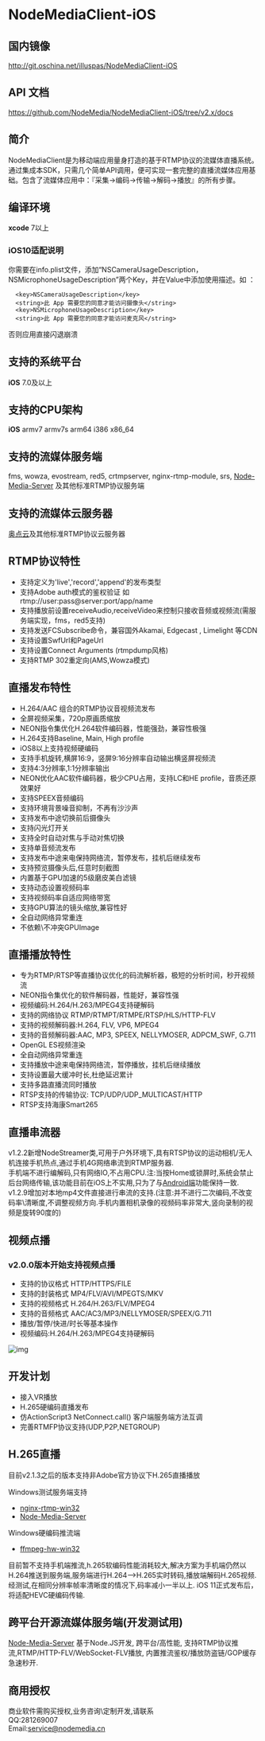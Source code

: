 # NodeMediaClient-iOS

## 国内镜像
http://git.oschina.net/illuspas/NodeMediaClient-iOS

## API 文档
https://github.com/NodeMedia/NodeMediaClient-iOS/tree/v2.x/docs

## 简介
NodeMediaClient是为移动端应用量身打造的基于RTMP协议的流媒体直播系统。通过集成本SDK，只需几个简单API调用，便可实现一套完整的直播流媒体应用基础。包含了流媒体应用中：『采集->编码->传输->解码->播放』的所有步骤。

## 编译环境
**xcode** 7以上

### iOS10适配说明
你需要在info.plist文件，添加“NSCameraUsageDescription，NSMicrophoneUsageDescription”两个Key，并在Value中添加使用描述。如 ：
```
  <key>NSCameraUsageDescription</key>
  <string>此 App 需要您的同意才能访问摄像头</string>
  <key>NSMicrophoneUsageDescription</key>
  <string>此 App 需要您的同意才能访问麦克风</string>
```
否则应用直接闪退崩溃

## 支持的系统平台
**iOS** 7.0及以上

## 支持的CPU架构
**iOS** armv7 armv7s arm64 i386 x86_64  

## 支持的流媒体服务端
fms, wowza, evostream, red5, crtmpserver, nginx-rtmp-module, srs, [Node-Media-Server](https://github.com/illuspas/Node-Media-Server) 及其他标准RTMP协议服务端

## 支持的流媒体云服务器
[奥点云](http://www.aodianyun.com/)及其他标准RTMP协议云服务器

## RTMP协议特性
* 支持定义为'live','record','append'的发布类型
* 支持Adobe auth模式的鉴权验证 如rtmp://user:pass@server:port/app/name
* 支持播放前设置receiveAudio,receiveVideo来控制只接收音频或视频流(需服务端实现，fms，red5支持)
* 支持发送FCSubscribe命令，兼容国外Akamai, Edgecast , Limelight 等CDN
* 支持设置SwfUrl和PageUrl
* 支持设置Connect Arguments (rtmpdump风格)
* 支持RTMP 302重定向(AMS,Wowza模式)

## 直播发布特性
* H.264/AAC 组合的RTMP协议音视频流发布
* 全屏视频采集，720p原画质缩放
* NEON指令集优化H.264软件编码器，性能强劲，兼容性极强
* H.264支持Baseline, Main, High profile
* iOS8以上支持视频硬编码
* 支持手机旋转,横屏16:9，竖屏9:16分辨率自动输出横竖屏视频流
* 支持4:3分辨率,1:1分辨率输出
* NEON优化AAC软件编码器，极少CPU占用，支持LC和HE profile，音质还原效果好
* 支持SPEEX音频编码
* 支持环境背景噪音抑制，不再有沙沙声
* 支持发布中途切换前后摄像头
* 支持闪光灯开关
* 支持全时自动对焦与手动对焦切换
* 支持单音频流发布
* 支持发布中途来电保持网络流，暂停发布，挂机后继续发布
* 支持预览摄像头后,任意时刻截图
* 内置基于GPU加速的5级磨皮美白滤镜
* 支持动态设置视频码率
* 支持视频码率自适应网络带宽
* 支持GPU算法的镜头缩放,兼容性好
* 全自动网络异常重连
* 不依赖\不冲突GPUImage

## 直播播放特性
* 专为RTMP/RTSP等直播协议优化的码流解析器，极短的分析时间，秒开视频流
* NEON指令集优化的软件解码器，性能好，兼容性强
* 视频编码:H.264/H.263/MPEG4支持硬解码
* 支持的网络协议 RTMP/RTMPT/RTMPE/RTSP/HLS/HTTP-FLV
* 支持的视频解码器:H.264, FLV, VP6, MPEG4
* 支持的音频解码器:AAC, MP3, SPEEX, NELLYMOSER, ADPCM_SWF, G.711
* OpenGL ES视频渲染
* 全自动网络异常重连
* 支持播放中途来电保持网络流，暂停播放，挂机后继续播放
* 支持设置最大缓冲时长,杜绝延迟累计
* 支持多路直播流同时播放
* RTSP支持的传输协议: TCP/UDP/UDP_MULTICAST/HTTP
* RTSP支持海康Smart265

## 直播串流器
v1.2.2新增NodeStreamer类,可用于户外环境下,具有RTSP协议的运动相机/无人机连接手机热点,通过手机4G网络串流到RTMP服务器.  
手机端不进行编解码,只有网络IO,不占用CPU.注:当按Home或锁屏时,系统会禁止后台网络传输,该功能目前在iOS上不实用,只为了与[Android端](https://github.com/NodeMedia/NodeMediaClient-Android)功能保持一致.  
v1.2.9增加对本地mp4文件直接进行串流的支持.(注意:并不进行二次编码,不改变码率\清晰度,不调整视频方向.手机内置相机录像的视频码率非常大,竖向录制的视频是旋转90度的)

## 视频点播
### v2.0.0版本开始支持视频点播
 * 支持的协议格式 HTTP/HTTPS/FILE
 * 支持的封装格式 MP4/FLV/AVI/MPEGTS/MKV
 * 支持的视频格式 H.264/H.263/FLV/MPEG4
 * 支持的音频格式 AAC/AC3/MP3/NELLYMOSER/SPEEX/G.711
 * 播放/暂停/快进/时长等基本操作
 * 视频编码:H.264/H.263/MPEG4支持硬解码  
 
![img](https://raw.githubusercontent.com/NodeMedia/NodeMediaClient-iOS/v2.x/vodplay.jpg)

## 开发计划
 * 接入VR播放
 * H.265硬编码直播发布
 * 仿ActionScript3 NetConnect.call() 客户端服务端方法互调
 * 完善RTMFP协议支持(UDP,P2P,NETGROUP)

## H.265直播
目前v2.1.3之后的版本支持非Adobe官方协议下H.265直播播放  

Windows测试服务端支持 
 * [nginx-rtmp-win32](https://github.com/illuspas/nginx-rtmp-win32)  
 * [Node-Media-Server](https://github.com/illuspas/Node-Media-Server)
 
Windows硬编码推流端
 * [ffmpeg-hw-win32](https://github.com/illuspas/ffmpeg-hw-win32)  
 
目前暂不支持手机端推流,h.265软编码性能消耗较大,解决方案为手机端仍然以H.264推送到服务端,服务端进行H.264-->H.265实时转码,播放端解码H.265视频.  
经测试,在相同分辨率帧率清晰度的情况下,码率减小一半以上. 
iOS 11正式发布后，将适配HEVC硬编码传输.  

## 跨平台开源流媒体服务端(开发测试用)
[Node-Media-Server](https://github.com/illuspas/Node-Media-Server) 
基于Node.JS开发, 跨平台/高性能, 支持RTMP协议推流,RTMP/HTTP-FLV/WebSocket-FLV播放, 内置推流鉴权/播放防盗链/GOP缓存急速秒开.

## 商用授权
商业软件需购买授权,业务咨询\定制开发,请联系  
QQ:281269007  
Email:service@nodemedia.cn
